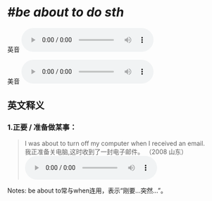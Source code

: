 # ***\#be about to do sth*** 
英音
<audio src="./media/be about to do sth1_AAC.aac" controls="controls"></audio>

美音
<audio src="./media/be about to do sth2_AAC.aac" controls="controls"></audio>



  

英文释义
---
### 1.**正要 / 准备做某事：**  

 > I was about to turn off my computer when I received an email.   
 > 我正准备关电脑,这时收到了一封电子邮件。  （2008 山东）  
<audio src="./media/about-14.aac" controls="controls"></audio>

Notes: be about to常与when连用，表示“刚要…突然…”。  

